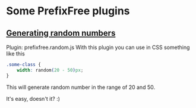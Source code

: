 # Some PrefixFree plugins
## [Generating random numbers](prefixfree.random.js)

Plugin: prefixfree.random.js
With this plugin you can use in CSS something like this

```css
.some-class {
	width: random(20 - 50)px;
}
```

This will generate random number in the range of 20 and 50.

It's easy, doesn't it? :)